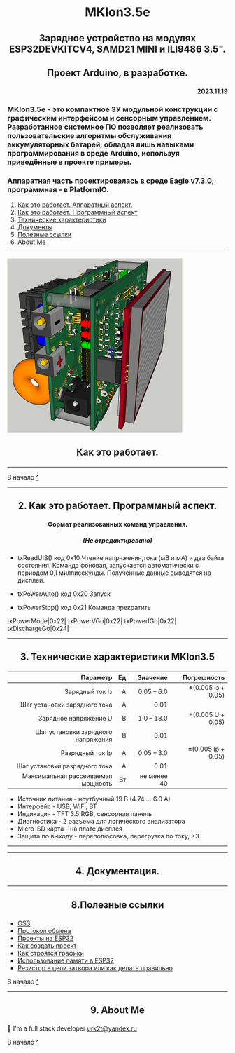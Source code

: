 # <p align="center"> MKlon3.5e
## <p align="center">Зарядное устройство на модулях ESP32DEVKITCV4, SAMD21 MINI и ILI9486 3.5".
## <p align="center">Проект Arduino, в разработке.
#### <p align="right">2023.11.19
### MKlon3.5e - это компактное ЗУ модульной конструкции с графическим интерфейсом и сенсорным управлением. Разработанное системное ПО позволяет реализовать пользовательские алгоритмы обслуживания аккумуляторных батарей, обладая лишь навыками программирования в среде Arduino, используя приведённые в проекте примеры. 

### Аппаратная часть проектировалась в среде Eagle v7.3.0, программная - в PlatformIO. 
<a name="menu"></a>
1. [Как это работает. Аппаратный аспект.](#hard)
2. [Как это работает. Программный аспект](#soft)
3. [Технические характеристики](#specifications)
4. [Документы](#docs)
5. [Полезные ссылки](#useful_links)
6. [About Me](#about)

***
![](https://github.com/olmoro/MKlon3.5v7/blob/main/documents/full/img/MKlon3.5full.png)

## <p align="center"> Как это работает.<a name="hard"></a>


***




В начало [^](#menu)
***
## <p align="center">2. Как это работает. Программный аспект.<a name="soft"></a>


#### <p align="center">Формат реализованных команд управления.
##### <p align="center">(Не отредактировано)

- txReadUIS() код 0x10 Чтение напряжения,тока (мВ и мА) и два байта состояния. Команда 
фоновая, запускается автоматически с периодом 0,1 миллисекунды. Полученные данные 
выводятся на дисплей.

- txPowerAuto() код 0x20 Запуск 

- txPowerStop() код 0x21 Команда прекратить 

txPowerMode|0x22|
txPowerVGo|0x22|
txPowerIGo|0x22|
txDischargeGo|0x24|


***
## <p align="center">3. Технические характеристики MKlon3.5<a name="specifications"></a>
 Параметр | Ед | Значение | Погрешность |
------------------------------------:|----:|------------:|----------------------:|
|Зарядный ток Iз|А|0.05 – 6.0|±(0.005 Iз + 0.05)|
|Шаг установки зарядного тока|А| 0.01|
|Зарядное напряжение U|В|1.0 – 18.0|±(0.005 U + 0.05)|
|Шаг установки зарядного напряжения|В|0.01|
|Разрядный ток Iр|А|0.05 – 3.0|±(0.005 Iр + 0.05)|
|Шаг установки разрядного тока|А| 0.01|
|Максимальная рассеиваемая мощность|Вт|не менее 40|

- Источник питания - ноутбучный 19 В (4.74 ... 6.0 А)
- Интерфейс - USB, WiFi, BT
- Индикация - TFT 3.5 RGB, сенсорная панель 
- Диагностика - 2 разъема для логического анализатора
- Micro-SD карта - на плате дисплея
- Защита по выходу - переполюсовка, перегрузка по току, КЗ

***




***
## <p align="center">4. Документация.<a name="docs"></a>





***
## <p align="center">8.Полезные ссылки<a name="useful_links"></a>
- [OSS](https://ru.wikipedia.org/wiki/%D0%9E%D1%82%D0%BA%D1%80%D1%8B%D1%82%D0%BE%D0%B5_%D0%BF%D1%80%D0%BE%D0%B3%D1%80%D0%B0%D0%BC%D0%BC%D0%BD%D0%BE%D0%B5_%D0%BE%D0%B1%D0%B5%D1%81%D0%BF%D0%B5%D1%87%D0%B5%D0%BD%D0%B8%D0%B5)
- [Протокол обмена](http://leoniv.diod.club/articles/wake/wake.html)
- [Проекты на ESP32](https://randomnerdtutorials.com/projects-esp32/)
- [Как создать проект](https://dzen.ru/media/kotyara12/sozdanie-platformio--espidf-proekta-i-nastroika-platformioini-6324c68fb3d4c87d20ee80a6)
- [Как строятся графики](https://www.chartjs.org/)
- [Использование памяти в ESP32](https://dzen.ru/media/kotyara12/ispolzovanie-pamiati-v-esp32-63294a246a97da509e279eab)
- [Резистор в цепи затвора или как делать правильно](https://habr.com/en/articles/451152/)


В начало [^](#menu)
***
## <p align="center">9. About Me<a name="about"></a>
🚀 I'm a full stack developer urk2t@yandex.ru

В начало [^](#menu)